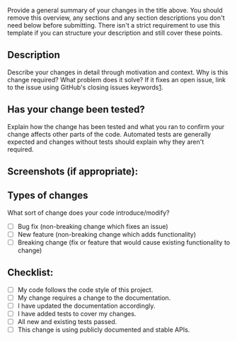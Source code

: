 Provide a general summary of your changes in the title above. You should
remove this overview, any sections and any section descriptions you
don't need below before submitting. There isn't a strict requirement to
use this template if you can structure your description and still cover
these points.

## Description

Describe your changes in detail through motivation and context. Why is
this change required? What problem does it solve? If it fixes an open
issue, link to the issue using GitHub's closing issues keywords[1].

## Has your change been tested?

Explain how the change has been tested and what you ran to confirm your
change affects other parts of the code. Automated tests are generally
expected and changes without tests should explain why they aren't
required.

## Screenshots (if appropriate):

## Types of changes

What sort of change does your code introduce/modify?

- [ ] Bug fix (non-breaking change which fixes an issue)
- [ ] New feature (non-breaking change which adds functionality)
- [ ] Breaking change (fix or feature that would cause existing functionality to change)

## Checklist:

- [ ] My code follows the code style of this project.
- [ ] My change requires a change to the documentation.
- [ ] I have updated the documentation accordingly.
- [ ] I have added tests to cover my changes.
- [ ] All new and existing tests passed.
- [ ] This change is using publicly documented and stable APIs.

[1]: https://help.github.com/articles/closing-issues-using-keywords/
